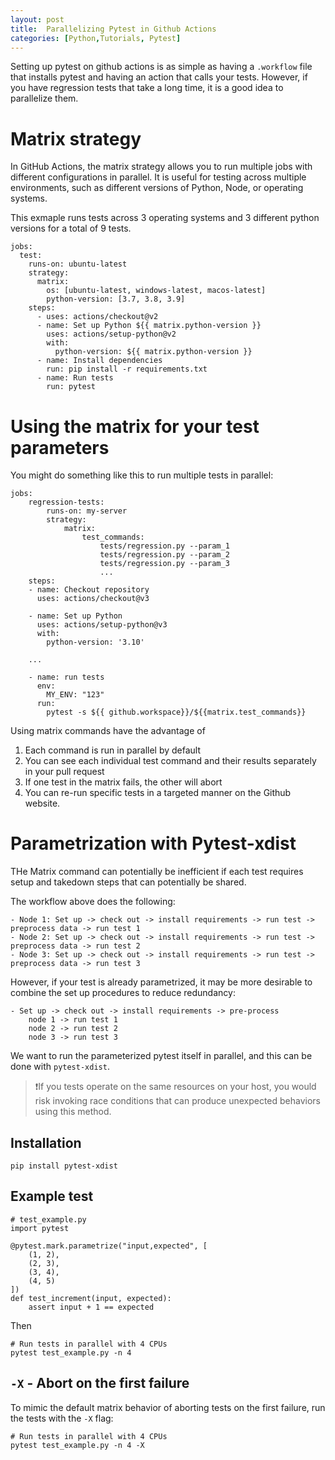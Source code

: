 ```yaml
---
layout: post
title:  Parallelizing Pytest in Github Actions
categories: [Python,Tutorials, Pytest]
---
```


Setting up pytest on github actions is as simple as having a `.workflow` file that installs pytest and having an action that calls your tests. However, if you have regression tests that take a long time, it is a good idea to parallelize them.

# Matrix strategy
In GitHub Actions, the matrix strategy allows you to run multiple jobs with different configurations in parallel. It is useful for testing across multiple environments, such as different versions of Python, Node, or operating systems.

This exmaple runs tests across 3 operating systems and 3 different python versions for a total of 9 tests.
```
jobs:
  test:
    runs-on: ubuntu-latest
    strategy:
      matrix:
        os: [ubuntu-latest, windows-latest, macos-latest]
        python-version: [3.7, 3.8, 3.9]
    steps:
      - uses: actions/checkout@v2
      - name: Set up Python ${{ matrix.python-version }}
        uses: actions/setup-python@v2
        with:
          python-version: ${{ matrix.python-version }}
      - name: Install dependencies
        run: pip install -r requirements.txt
      - name: Run tests
        run: pytest
```

# Using the matrix for your test parameters
You might do something like this to run multiple tests in parallel:
```
jobs:
    regression-tests:
        runs-on: my-server
        strategy:
            matrix:
                test_commands:
                    tests/regression.py --param_1
                    tests/regression.py --param_2
                    tests/regression.py --param_3
                    ...
    steps:
    - name: Checkout repository
      uses: actions/checkout@v3

    - name: Set up Python
      uses: actions/setup-python@v3
      with:
        python-version: '3.10'

    ...

    - name: run tests
      env:
        MY_ENV: "123"
      run:
        pytest -s ${{ github.workspace}}/${{matrix.test_commands}}
```

Using matrix commands have the advantage of
1. Each command is run in parallel by default
2. You can see each individual test command and their results separately in your pull request
3. If one test in the matrix fails, the other will abort
4. You can re-run specific tests in a targeted manner on the Github website.

# Parametrization with Pytest-xdist
THe Matrix command can potentially be inefficient if each test requires setup and takedown steps that can potentially be shared.

The workflow above does the following:
```
- Node 1: Set up -> check out -> install requirements -> run test -> preprocess data -> run test 1
- Node 2: Set up -> check out -> install requirements -> run test -> preprocess data -> run test 2
- Node 3: Set up -> check out -> install requirements -> run test -> preprocess data -> run test 3
```

However, if your test is already parametrized, it may be more desirable to combine the set up procedures to reduce redundancy:
```
- Set up -> check out -> install requirements -> pre-process
    node 1 -> run test 1
    node 2 -> run test 2
    node 3 -> run test 3
```

We want to run the parameterized pytest itself in parallel, and this can be done with `pytest-xdist`.

> ❗If you tests operate on the same resources on your host, you would risk invoking race conditions that can produce unexpected behaviors using this method.

## Installation
```
pip install pytest-xdist
```
## Example test
```
# test_example.py
import pytest

@pytest.mark.parametrize("input,expected", [
    (1, 2),
    (2, 3),
    (3, 4),
    (4, 5)
])
def test_increment(input, expected):
    assert input + 1 == expected
```
Then
```
# Run tests in parallel with 4 CPUs
pytest test_example.py -n 4
```

## `-X` - Abort on the first failure
To mimic the default matrix behavior of aborting tests on the first failure, run the tests with the `-X` flag:
```
# Run tests in parallel with 4 CPUs
pytest test_example.py -n 4 -X
```